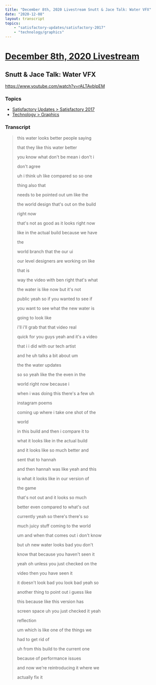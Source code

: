 ```yaml
---
title: "December 8th, 2020 Livestream Snutt & Jace Talk: Water VFX"
date: "2020-12-08"
layout: transcript
topics:
    - "satisfactory-updates/satisfactory-2017"
    - "technology/graphics"
---
```

# [December 8th, 2020 Livestream](../2020-12-08.md)
## Snutt & Jace Talk: Water VFX
https://www.youtube.com/watch?v=rALTAvblpEM

### Topics
* [Satisfactory Updates > Satisfactory 2017](../topics/satisfactory-updates/satisfactory-2017.md)
* [Technology > Graphics](../topics/technology/graphics.md)

### Transcript

> this water looks better people saying
> 
> that they like this water better
> 
> you know what don't be mean i don't i
> 
> don't agree
> 
> uh i think uh like compared so so one
> 
> thing also that
> 
> needs to be pointed out um like the
> 
> the world design that's out on the build
> 
> right now
> 
> that's not as good as it looks right now
> 
> like in the actual build because we have
> 
> the
> 
> world branch that the our ui
> 
> our level designers are working on like
> 
> that is
> 
> way the video with ben right that's what
> 
> the water is like now but it's not
> 
> public yeah so if you wanted to see if
> 
> you want to see what the new water is
> 
> going to look like
> 
> i'll i'll grab that that video real
> 
> quick for you guys yeah and it's a video
> 
> that i i did with our tech artist
> 
> and he uh talks a bit about um
> 
> the the water updates
> 
> so so yeah like the the even in the
> 
> world right now because i
> 
> when i was doing this there's a few uh
> 
> instagram poems
> 
> coming up where i take one shot of the
> 
> world
> 
> in this build and then i compare it to
> 
> what it looks like in the actual build
> 
> and it looks like so much better and
> 
> sent that to hannah
> 
> and then hannah was like yeah and this
> 
> is what it looks like in our version of
> 
> the game
> 
> that's not out and it looks so much
> 
> better even compared to what's out
> 
> currently yeah so there's there's so
> 
> much juicy stuff coming to the world
> 
> um and when that comes out i don't know
> 
> but uh new water looks bad you don't
> 
> know that because you haven't seen it
> 
> yeah oh unless you just checked on the
> 
> video then you have seen it
> 
> it doesn't look bad you look bad yeah so
> 
> another thing to point out i guess like
> 
> this because like this version has
> 
> screen space uh you just checked it yeah
> 
> reflection
> 
> um which is like one of the things we
> 
> had to get rid of
> 
> uh from this build to the current one
> 
> because of performance issues
> 
> and now we're reintroducing it where we
> 
> actually fix it
> 

